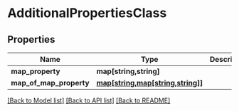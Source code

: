 # AdditionalPropertiesClass

## Properties
Name | Type | Description | Notes
------------ | ------------- | ------------- | -------------
**map_property** | **map[string,string]** |  | [optional] 
**map_of_map_property** | [**map[string,map[string,string]]**](map.md) |  | [optional] 

[[Back to Model list]](../README.md#documentation-for-models) [[Back to API list]](../README.md#documentation-for-api-endpoints) [[Back to README]](../README.md)


